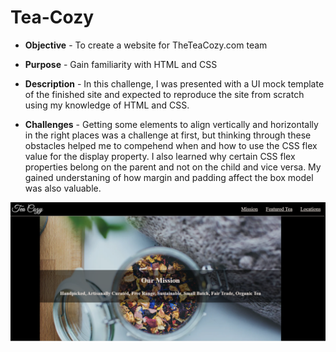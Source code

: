 # Tea-Cozy

* **Objective** -  To create a website for TheTeaCozy.com team
* **Purpose** - Gain familiarity with HTML and CSS  

* **Description** - In this challenge, I was presented with a UI mock template of the finished site and expected to reproduce the site from scratch using my knowledge of HTML and CSS.

* **Challenges** -  Getting some elements to align vertically and horizontally in the right places was a challenge at first, but thinking through these obstacles helped me to compehend when and how to use the CSS flex value for the display property. I also learned why certain CSS flex properties belong on the parent and not  on the child and vice versa. My gained understaning of how margin and padding affect the box model
 was also valuable. 
 
 ![Screenshot of the TeaCozy website](./images/screenshot.png)
